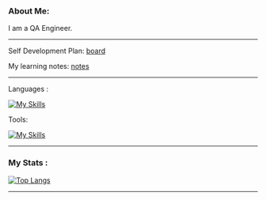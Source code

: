 
###  About Me:
I am a QA Engineer.

---

Self Development Plan: [board](https://trello.com/b/69o59Vmd/bassams-self-development)

My learning notes: [notes](https://bashangbasir.notion.site/bashangbasir/Software-Testing-and-Development-04b3c730235b4531b0dccdba9cdaaf81)

---

Languages : 

[![My Skills](https://skillicons.dev/icons?i=java,python,js,html,css)](https://skillicons.dev)

Tools: 

[![My Skills](https://skillicons.dev/icons?i=selenium,postman,vscode,idea,github,gitlab)](https://skillicons.dev)

---
###  My Stats :

[![Top Langs](https://github-readme-stats.vercel.app/api/top-langs/?username=bashangbasir&layout=compact&theme=vision-friendly-dark)](https://github.com/anuraghazra/github-readme-stats)

---

